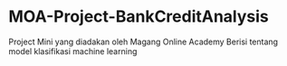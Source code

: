 # MOA-Project-BankCreditAnalysis
Project Mini yang diadakan oleh Magang Online Academy
Berisi tentang model klasifikasi machine learning
